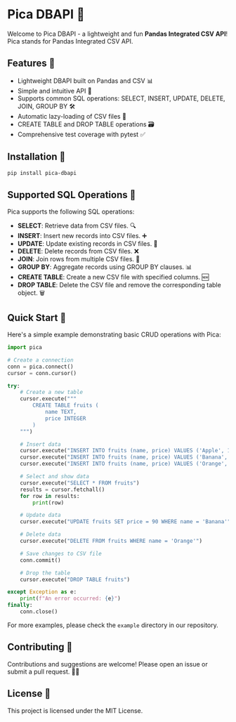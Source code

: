# Pica DBAPI 🎉
Welcome to Pica DBAPI - a lightweight and fun **Pandas Integrated CSV API**!  
Pica stands for Pandas Integrated CSV API.

## Features 🌟
- Lightweight DBAPI built on Pandas and CSV 📊  
- Simple and intuitive API 🤩  
- Supports common SQL operations: SELECT, INSERT, UPDATE, DELETE, JOIN, GROUP BY 🛠️  
- Automatic lazy-loading of CSV files 🚀  
- CREATE TABLE and DROP TABLE operations 🗃️  
- Comprehensive test coverage with pytest ✅

## Installation 🔧
```bash
pip install pica-dbapi
```

## Supported SQL Operations 📝
Pica supports the following SQL operations:

- **SELECT**: Retrieve data from CSV files. 🔍
- **INSERT**: Insert new records into CSV files. ➕
- **UPDATE**: Update existing records in CSV files. 🔄
- **DELETE**: Delete records from CSV files. ❌
- **JOIN**: Join rows from multiple CSV files. 🔗
- **GROUP BY**: Aggregate records using GROUP BY clauses. 📊
- **CREATE TABLE**: Create a new CSV file with specified columns. 🆕
- **DROP TABLE**: Delete the CSV file and remove the corresponding table object. 🗑️

## Quick Start 🚀
Here's a simple example demonstrating basic CRUD operations with Pica:

```python
import pica

# Create a connection
conn = pica.connect()
cursor = conn.cursor()

try:
    # Create a new table
    cursor.execute("""
        CREATE TABLE fruits (
            name TEXT,
            price INTEGER
        )
    """)

    # Insert data
    cursor.execute("INSERT INTO fruits (name, price) VALUES ('Apple', 100)")
    cursor.execute("INSERT INTO fruits (name, price) VALUES ('Banana', 80)")
    cursor.execute("INSERT INTO fruits (name, price) VALUES ('Orange', 120)")

    # Select and show data
    cursor.execute("SELECT * FROM fruits")
    results = cursor.fetchall()
    for row in results:
        print(row)

    # Update data
    cursor.execute("UPDATE fruits SET price = 90 WHERE name = 'Banana'")

    # Delete data
    cursor.execute("DELETE FROM fruits WHERE name = 'Orange'")

    # Save changes to CSV file
    conn.commit()

    # Drop the table
    cursor.execute("DROP TABLE fruits")

except Exception as e:
    print(f"An error occurred: {e}")
finally:
    conn.close()
```

For more examples, please check the `example` directory in our repository.

## Contributing 🤝
Contributions and suggestions are welcome! Please open an issue or submit a pull request. 💬✨

## License 📄
This project is licensed under the MIT License.
